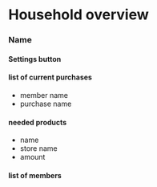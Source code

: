 # Household overview
### Name
#### Settings button
#### list of current purchases
  * member name
  * purchase name

#### needed products
  * name
  * store name
  * amount

#### list of members
